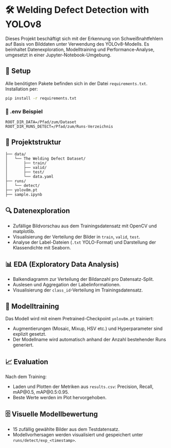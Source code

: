 # 🛠 Welding Defect Detection with YOLOv8

Dieses Projekt beschäftigt sich mit der Erkennung von Schweißnahtfehlern auf Basis von Bilddaten unter Verwendung des YOLOv8-Modells. Es beinhaltet Datenexploration, Modelltraining und Performance-Analyse, umgesetzt in einer Jupyter-Notebook-Umgebung.

## 🔧 Setup

Alle benötigten Pakete befinden sich in der Datei `requirements.txt`. Installation per:

```bash
pip install -r requirements.txt
```

### 📌 .env Beispiel

```env
ROOT_DIR_DATA=/Pfad/zum/Dataset
ROOT_DIR_RUNS_DETECT=/Pfad/zum/Runs-Verzeichnis
```

## 📂 Projektstruktur

```
├── data/
│   └── The Welding Defect Dataset/
│       ├── train/
│       ├── valid/
│       ├── test/
│       └── data.yaml
├── runs/
│   └── detect/
├── yolov8m.pt
├── sample.ipynb
```

## 🔍 Datenexploration

* Zufällige Bildvorschau aus dem Trainingsdatensatz mit OpenCV und matplotlib.
* Visualisierung der Verteilung der Bilder in `train`, `valid`, `test`.
* Analyse der Label-Dateien (`.txt` YOLO-Format) und Darstellung der Klassendichte mit Seaborn.

## 📊 EDA (Exploratory Data Analysis)

* Balkendiagramm zur Verteilung der Bildanzahl pro Datensatz-Split.
* Auslesen und Aggregation der Labelinformationen.
* Visualisierung der `class_id`-Verteilung im Trainingsdatensatz.

## 🧠 Modelltraining

Das Modell wird mit einem Pretrained-Checkpoint `yolov8m.pt` trainiert:

* Augmentierungen (Mosaic, Mixup, HSV etc.) und Hyperparameter sind explizit gesetzt.
* Der Modellname wird automatisch anhand der Anzahl bestehender Runs generiert.

## 📈 Evaluation

Nach dem Training:

* Laden und Plotten der Metriken aus `results.csv`: Precision, Recall, mAP\@0.5, mAP\@0.5:0.95.
* Beste Werte werden im Plot hervorgehoben.

## 🗄 Visuelle Modellbewertung

* 15 zufällig gewählte Bilder aus dem Testdatensatz.
* Modellvorhersagen werden visualisiert und gespeichert unter `runs/detect/exp_<timestamp>`.
